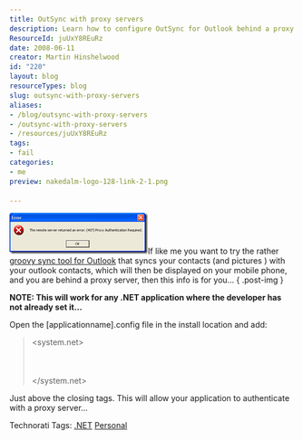 ```yaml
---
title: OutSync with proxy servers
description: Learn how to configure OutSync for Outlook behind a proxy server. Follow our guide to sync your contacts effortlessly and enhance your mobile experience!
ResourceId: juUxY8REuRz
date: 2008-06-11
creator: Martin Hinshelwood
id: "220"
layout: blog
resourceTypes: blog
slug: outsync-with-proxy-servers
aliases:
- /blog/outsync-with-proxy-servers
- /outsync-with-proxy-servers
- /resources/juUxY8REuRz
tags:
- fail
categories:
- me
preview: nakedalm-logo-128-link-2-1.png

---
```

[![image](images/OutSyncwithproxyservers_B70A-image_thumb-1-2.png)](http://blog.hinshelwood.com/files/2011/05/GWB-WindowsLiveWriter-OutSyncwithproxyservers_B70A-image_2.png)If like me you want to try the rather [groovy sync tool for Outlook](http://blogs.msdn.com/lokeuei/archive/2007/09/12/outsync-outlook-facebook-sync-released.aspx) that syncs your contacts (and pictures ) with your outlook contacts, which will then be displayed on your mobile phone, and you are behind a proxy server, then this info is for you…
{ .post-img }

**NOTE: This will work for any .NET application where the developer has not already set it…**

Open the \[applicationname\].config file in the install location and add:

> <system.net>  
>   <defaultProxy useDefaultCredentials="true">  
>     <proxy usesystemdefault="True" />  
>   </defaultProxy>  
> </system.net>

Just above the closing </configuration> tags. This will allow your application to authenticate with a proxy server…

Technorati Tags: [.NET](http://technorati.com/tags/.NET) [Personal](http://technorati.com/tags/Personal)
